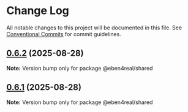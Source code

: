 # Change Log

All notable changes to this project will be documented in this file.
See [Conventional Commits](https://conventionalcommits.org) for commit guidelines.

## [0.6.2](https://github.com/EBEN4REAL/monorepo-workflows/compare/v0.6.1...v0.6.2) (2025-08-28)

**Note:** Version bump only for package @eben4real/shared





## [0.6.1](https://github.com/EBEN4REAL/monorepo-workflows/compare/v0.6.0...v0.6.1) (2025-08-28)

**Note:** Version bump only for package @eben4real/shared
